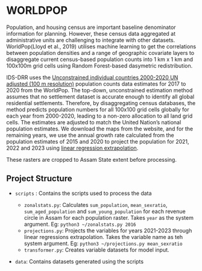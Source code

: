 # WORLDPOP

Population, and housing census are important baseline denominator information for planning. However, these census data aggregated at administrative units are challenging to integrate with other datasets. WorldPop(Lloyd et al., 2019) utilises machine learning to get the correlations between population densities and a range of geographic covariate layers to disaggregate current census-based population counts into 1 km x 1 km and 100x100m grid cells using Random Forest-based dasymetric redistribution.

IDS-DRR uses the [Unconstrained individual countries 2000-2020 UN adjusted (100 m resolution)](https://hub.worldpop.org/geodata/listing?id=29) population counts data estimates for 2017 to 2020 from the WorldPop. The top-down, unconstrained estimation method assumes that no settlement dataset is accurate enough to identify all global residential settlements. Therefore, by disaggregating census databases, the method predicts population numbers for all 100x100 grid cells globally for each year from 2000-2020, leading to a non-zero allocation to all land grid cells. The estimates are adjusted to match the United Nation’s national population estimates. We download the maps from the website, and for the remaining years, we use the annual growth rate calculated from the population estimates of 2015 and 2020 to project the population for 2021, 2022 and 2023 using [linear regression extrapolation](https://www.measureevaluation.org/resources/training/online-courses-and-resources/non-certificate-courses-and-mini-tutorials/population-analysis-for-planners/lesson-6.html#:~:text=The%20linear%20model%20assumes%20that,similar%20to%20a%20straight%20line).

These rasters are cropped to Assam State extent before processing.

## Project Structure
- `scripts` : Contains the scripts used to process the data
    - `zonalstats.py`: Calculates `sum_population`, `mean_sexratio`, `sum_aged_population` and `sum_young_population` for each revenue circle in Assam for each population raster. Takes `year` as the system argument. Eg: `python3 ~/zonalstats.py 2016`
    - `projections.py`: Projects the variables for years 2021-2023 through linear regressions extrapolation. Takes the variable name as teh system argument. Eg: `python3 ~/projections.py mean_sexratio`
    - `transformer.py`: Creates variable datasets for model input.

- `data`: Contains datasets generated using the scripts
